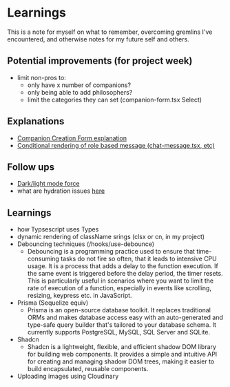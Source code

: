 # Learnings

This is a note for myself on what to remember, overcoming gremlins I've encountered, and otherwise notes for my future self and others.


## Potential improvements (for project week)
- limit non-pros to:
  - only have x number of companions?
  - only being able to add philosophers?
  - limit the categories they can set (companion-form.tsx Select)

## Explanations
- [Companion Creation Form explanation](https://youtu.be/PjYWpd7xkaM?si=hhEquGfIPFhf7BoN&t=8513)
- [Conditional rendering of role based message (chat-message.tsx, etc)](https://youtu.be/PjYWpd7xkaM?si=LC5ABfvTDBafNaHd&t=14949)


## Follow ups
- [Dark/light mode force](https://youtu.be/PjYWpd7xkaM?si=_sexRnuKEeW0uq93&t=3078)
- what are hydration issues [here](https://youtu.be/PjYWpd7xkaM?si=0Bt8LpIcSKbrTvra&t=7322)



## Learnings
- how Typsescript uses Types
- dynamic rendering of className srings (clsx or cn, in my project)
- Debouncing techniques (/hooks/use-debounce)
  - Debouncing is a programming practice used to ensure that time-consuming tasks do not fire so often, that it leads to intensive CPU usage. It is a process that adds a delay to the function execution. If the same event is triggered before the delay period, the timer resets. This is particularly useful in scenarios where you want to limit the rate of execution of a function, especially in events like scrolling, resizing, keypress etc. in JavaScript.
- Prisma (Sequelize equiv)
  - Prisma is an open-source database toolkit. It replaces traditional ORMs and makes database access easy with an auto-generated and type-safe query builder that's tailored to your database schema. It currently supports PostgreSQL, MySQL, SQL Server and SQLite.
- Shadcn 
  - Shadcn is a lightweight, flexible, and efficient shadow DOM library for building web components. It provides a simple and intuitive API for creating and managing shadow DOM trees, making it easier to build encapsulated, reusable components.
- Uploading images using Cloudinary

